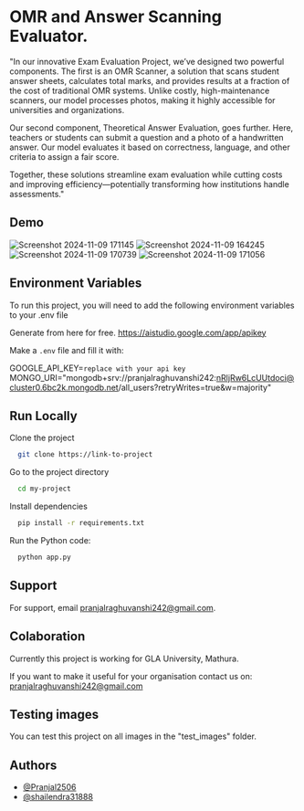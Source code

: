 
# OMR and Answer Scanning Evaluator.

"In our innovative Exam Evaluation Project, we’ve designed two powerful components. The first is an OMR Scanner, a solution that scans student answer sheets, calculates total marks, and provides results at a fraction of the cost of traditional OMR systems. Unlike costly, high-maintenance scanners, our model processes photos, making it highly accessible for universities and organizations.

Our second component, Theoretical Answer Evaluation, goes further. Here, teachers or students can submit a question and a photo of a handwritten answer. Our model evaluates it based on correctness, language, and other criteria to assign a fair score.

Together, these solutions streamline exam evaluation while cutting costs and improving efficiency—potentially transforming how institutions handle assessments."


## Demo
![Screenshot 2024-11-09 171145](https://github.com/user-attachments/assets/e92faf2e-b7b7-481b-b8fa-f207b0e62c39)
![Screenshot 2024-11-09 164245](https://github.com/user-attachments/assets/023eb0f2-0e4b-4aed-86ac-26f512dae7e3)
![Screenshot 2024-11-09 170739](https://github.com/user-attachments/assets/b9b09e03-e112-415f-baac-560f106f9a02)
![Screenshot 2024-11-09 171056](https://github.com/user-attachments/assets/8b6cc8d5-96f8-4e2f-a23f-a22243d31e50)


## Environment Variables

To run this project, you will need to add the following environment variables to your .env file

Generate from here for free.
https://aistudio.google.com/app/apikey

Make a `.env` file and fill it with:

GOOGLE_API_KEY=`replace with your api key`
MONGO_URI="mongodb+srv://pranjalraghuvanshi242:nRljRw6LcUUtdoci@cluster0.6bc2k.mongodb.net/all_users?retryWrites=true&w=majority"



## Run Locally

Clone the project

```bash
  git clone https://link-to-project
```

Go to the project directory

```bash
  cd my-project
```

Install dependencies

```bash
  pip install -r requirements.txt

```

Run the Python code:

```bash
  python app.py
```


## Support

For support, email pranjalraghuvanshi242@gmail.com.



## Colaboration
Currently this project is working for GLA University, Mathura.

If you want to make it useful for your organisation contact us on: pranjalraghuvanshi242@gmail.com


## Testing images

You can test this project on all images in the "test_images" folder.


## Authors

- [@Pranjal2506](https://github.com/Pranjal2506)
- [@shailendra31888](https://github.com/shailendra31888)


